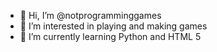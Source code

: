 - 👋 Hi, I’m @notprogramminggames
- 👀 I’m interested in playing and making games
- 🌱 I’m currently learning Python and HTML 5


<!---
notprogramminggames/notprogramminggames is a ✨ special ✨ repository because its `README.md` (this file) appears on your GitHub profile.
You can click the Preview link to take a look at your changes.
--->
